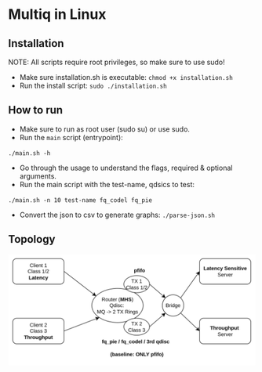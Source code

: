 # Multiq in Linux

## Installation
NOTE: All scripts require root privileges, so make sure to use sudo!

- Make sure installation.sh is executable:
`chmod +x installation.sh`
- Run the install script:
`sudo ./installation.sh`

## How to run

- Make sure to run as root user (sudo su) or use sudo.
- Run the `main` script (entrypoint):

`./main.sh -h`
-  Go through the usage to understand the flags, required & optional arguments.
- Run the main script with the test-name, qdsics to test:

`./main.sh -n 10 test-name fq_codel fq_pie`
- Convert the json to csv to generate graphs:
`./parse-json.sh`

## Topology

![Client -> Router -> Switch -> 1. Server1 2. Server2](./images/topology.png)